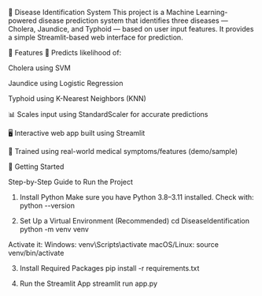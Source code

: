 🧬 Disease Identification System
This project is a Machine Learning-powered disease prediction system that identifies three diseases
— Cholera, Jaundice, and Typhoid
— based on user input features. It provides a simple Streamlit-based web interface for prediction.

📌 Features
🎯 Predicts likelihood of:

Cholera using SVM

Jaundice using Logistic Regression

Typhoid using K-Nearest Neighbors (KNN)

📊 Scales input using StandardScaler for accurate predictions

🖥️ Interactive web app built using Streamlit

🧠 Trained using real-world medical symptoms/features (demo/sample)

🚀 Getting Started

 Step-by-Step Guide to Run the Project
1. Install Python
Make sure you have Python 3.8–3.11 installed.
Check with: python --version

2. Set Up a Virtual Environment (Recommended)
cd DiseaseIdentification
python -m venv venv

Activate it:
Windows: venv\Scripts\activate
macOS/Linux: source venv/bin/activate

3. Install Required Packages
pip install -r requirements.txt

4. Run the Streamlit App
streamlit run app.py

